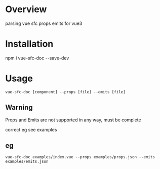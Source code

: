 # Overview
parsing vue sfc props emits for vue3

# Installation
npm i vue-sfc-doc --save-dev

# Usage
```
vue-sfc-doc [component] --props [file] --emits [file]
```

## Warning 
Props and Emits are not supported in any way, must be complete

correct eg see examples
## eg
```
vue-sfc-doc examples/index.vue --props examples/props.json --emits examples/emits.json
```